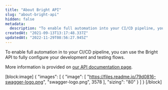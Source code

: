 ```yaml
---
title: "About Bright API"
slug: "about-bright-api"
hidden: false
metadata: 
  description: "To enable full automation into your CI/CD pipeline, you can use the NeuraLegion API to fully configure your development and testing flows."
createdAt: "2021-09-13T13:17:48.337Z"
updatedAt: "2022-11-29T08:56:27.945Z"
---
```

To enable full automation in to your CI/CD pipeline, you can use the Bright API to fully configure your development and testing flows.

More information is provided on [our API documentation page](https://app.neuralegion.com/api/v1/docs/).

[block:image]
{
  "images": [
    {
      "image": [
        "https://files.readme.io/79d0816-swagger-logo.png",
        "swagger-logo.png",
        3578
      ],
      "sizing": "80"
    }
  ]
}
[/block]
